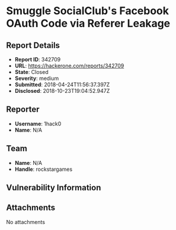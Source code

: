 # Smuggle SocialClub's Facebook OAuth Code via Referer Leakage

## Report Details
- **Report ID**: 342709
- **URL**: https://hackerone.com/reports/342709
- **State**: Closed
- **Severity**: medium
- **Submitted**: 2018-04-24T11:56:37.397Z
- **Disclosed**: 2018-10-23T19:04:52.947Z

## Reporter
- **Username**: 1hack0
- **Name**: N/A

## Team
- **Name**: N/A
- **Handle**: rockstargames

## Vulnerability Information


## Attachments
No attachments
